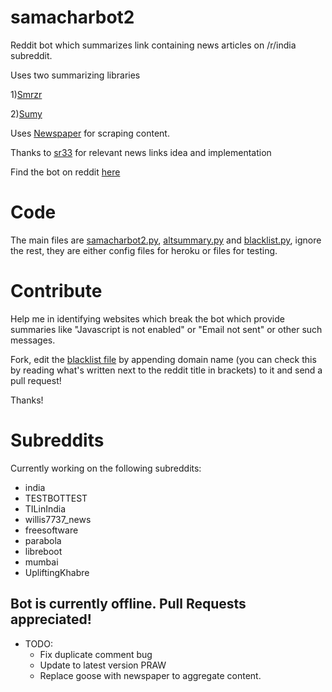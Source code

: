 # samacharbot2

Reddit bot which summarizes link containing news articles on /r/india subreddit.

Uses two summarizing libraries

1)[Smrzr](https://github.com/lekhakpadmanabh/Summarizer)

2)[Sumy](https://github.com/miso-belica/sumy)

Uses [Newspaper](https://github.com/codelucas/newspaper/) for scraping content.

Thanks to [sr33](https://github.com/sr33/OtherNewsSources) for relevant news links idea and implementation

Find the bot on reddit [here](https://www.reddit.com/u/samacharbot2)

# Code

The main files are [samacharbot2.py](https://github.com/HunkDivine/samacharbot2/blob/master/samacharbot2.py), [altsummary.py](https://github.com/HunkDivine/samacharbot2/blob/master/altsummary.py) and [blacklist.py](https://github.com/HunkDivine/samacharbot2/blob/master/blacklist.py), ignore the rest, they are either config files for heroku or files for testing.

# Contribute

Help me in identifying websites which break the bot which provide summaries like "Javascript is not enabled" or "Email not sent" or other such messages.

Fork, edit the [blacklist file](https://github.com/HunkDivine/samacharbot2/blob/master/blacklist.py) by appending domain name (you can check this by reading what's written next to the reddit title in brackets) to it and send a pull request!

Thanks!


# Subreddits

Currently working on the following subreddits:

* india
* TESTBOTTEST
* TILinIndia
* willis7737_news
* freesoftware
* parabola
* libreboot
* mumbai
* UpliftingKhabre



## Bot is currently offline. Pull Requests appreciated! 
- TODO: 
    - Fix duplicate comment bug
    - Update to latest version PRAW
    - Replace goose with newspaper to aggregate content.
    

